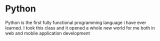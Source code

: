 # Python

Python is the first fully functional programming language i have ever learned. I took this class and it opened a whole new world for me both in web and mobile application development
